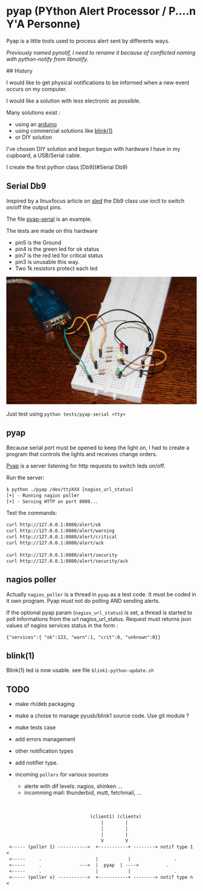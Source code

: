 # pyap (PYthon Alert Processor  / P....n Y'A Personne)

Pyap is a little tools used to process alert sent by differents ways.

_Previously named pynotif, I need to rename it because of conflicted
naming with python-notify from libnotify._

## History

I would like to get physical notifications to be informed when a new event
occurs on my computer.

I would like a solution with less electronic as possible.


Many solutions exist :

- using an [arduino](https://www.arduino.cc/en/Main/arduinoBoardNano)
- using commercial solutions like [blink(1)](http://blink1.thingm.com/)
- or DIY solution

I've chosen DIY solution and begun begun with hardware I have in my cupboard,
a USB/Serial cable.

I create the first python class [Db9](#Serial Db9)

## Serial Db9

Inspired by a linuxfocus article on [sled](http://linuxfocus.org/English/January2001/article186.shtml)
the Db9 class use ioctl to switch on/off the output pins.

The file [pyap-serial](tests/pyap-serial) is an example.


The tests are made on this hardware

- pin5 is the Ground
- pin4 is the green led for ok status
- pin7 is the red led for critical status
- pin3 is unusable this way.
- Two 1k resistors protect each led


![Db9 test hardware](images/pyserialnotify_hw_test.png)



Just test using `python tests/pyap-serial <tty>`

## pyap

Because serial port must be opened to keep the light on, I had to create a
program that controls the lights and receives change orders.

[Pyap](pyap) is a server listening for http requests to switch leds on/off.

Run the server:
```
$ python ./pyap /dev/ttyXXX [nagios_url_status]
[+] - Running nagios poller
[+] - Serving HTTP on port 8080...
```

Test the commands:

```
curl http://127.0.0.1:8080/alert/ok
curl http://127.0.0.1:8080/alert/warning
curl http://127.0.0.1:8080/alert/critical
curl http://127.0.0.1:8080/alert/ack

curl http://127.0.0.1:8080/alert/security
curl http://127.0.0.1:8080/alert/security/ack
```


## nagios poller

Actually `nagios_poller` is a thread in `pyap` as a test code. It must be coded
in it own program. Pyap must not do polling AND sending alerts.

If the optional pyap param (`nagios_url_status`) is set, a thread is started to
poll informations from the url nagios_url_status. Request must returns json values
of nagios services status in the form :
```
{"services":{ "ok":123, "warn":1, "crit":0, "unknown":0}}
```

## blink(1)

Blink(1) led is now usable. see file `blink1-python-update.sh`

## TODO

- make rh/deb packaging
- make a choise to manage pyusb/blink1 source code. Use git module ?
- make tests case
- add errors management
- other notification types
- add notifier type.
- incoming `pollers` for various sources

  - alerte with dif levels: nagios, shinken ...
  - incomming mail: thunderbid, mutt, fetchmail,  ...



```


                               (client1) (clientx)
                                   |        |
                                   |        |
                                   |        |
                                   V        V
 <----- (poller 1) ----------->  +-----------+ --------> notif type 1 <
 <-----     .                    |           |                .
 <-----     .              --->  |  pyap  | ---->          .
 <-----     .                    |           |                .
 <----- (poller x) ----------->  +-----------+ --------> notif type n <


```
